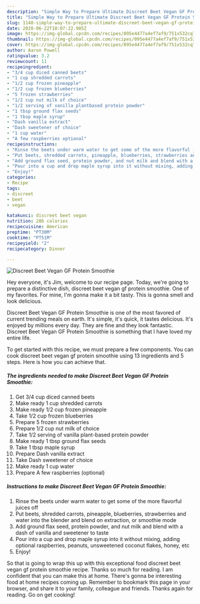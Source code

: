 ```yaml
---
description: "Simple Way to Prepare Ultimate Discreet Beet Vegan GF Protein Smoothie"
title: "Simple Way to Prepare Ultimate Discreet Beet Vegan GF Protein Smoothie"
slug: 1148-simple-way-to-prepare-ultimate-discreet-beet-vegan-gf-protein-smoothie
date: 2020-06-22T10:07:22.905Z
image: https://img-global.cpcdn.com/recipes/095e4477a4ef7af9/751x532cq70/discreet-beet-vegan-gf-protein-smoothie-recipe-main-photo.jpg
thumbnail: https://img-global.cpcdn.com/recipes/095e4477a4ef7af9/751x532cq70/discreet-beet-vegan-gf-protein-smoothie-recipe-main-photo.jpg
cover: https://img-global.cpcdn.com/recipes/095e4477a4ef7af9/751x532cq70/discreet-beet-vegan-gf-protein-smoothie-recipe-main-photo.jpg
author: Aaron Powell
ratingvalue: 3.2
reviewcount: 11
recipeingredient:
- "3/4 cup diced canned beets"
- "1 cup shredded carrots"
- "1/2 cup frozen pineapple"
- "1/2 cup frozen blueberries"
- "5 frozen strawberries"
- "1/2 cup nut milk of choice"
- "1/2 serving of vanilla plantbased protein powder"
- "1 tbsp ground flax seeds"
- "1 tbsp maple syrup"
- "Dash vanilla extract"
- "Dash sweetener of choice"
- "1 cup water"
- "A few raspberries optional"
recipeinstructions:
- "Rinse the beets under warm water to get some of the more flavorful juices off"
- "Put beets, shredded carrots, pineapple, blueberries, strawberries and water into the blender and blend on extraction, or smoothie mode"
- "Add ground flax seed, protein powder, and nut milk and blend with a dash of vanilla and sweetener to taste"
- "Pour into a cup and drop maple syrup into it without mixing, adding optional raspberries, peanuts, unsweetened coconut flakes, honey, etc"
- "Enjoy!"
categories:
- Recipe
tags:
- discreet
- beet
- vegan

katakunci: discreet beet vegan 
nutrition: 286 calories
recipecuisine: American
preptime: "PT30M"
cooktime: "PT51M"
recipeyield: "2"
recipecategory: Dinner

---
```



![Discreet Beet Vegan GF Protein Smoothie](https://img-global.cpcdn.com/recipes/095e4477a4ef7af9/751x532cq70/discreet-beet-vegan-gf-protein-smoothie-recipe-main-photo.jpg)

Hey everyone, it's Jim, welcome to our recipe page. Today, we're going to prepare a distinctive dish, discreet beet vegan gf protein smoothie. One of my favorites. For mine, I'm gonna make it a bit tasty. This is gonna smell and look delicious.



Discreet Beet Vegan GF Protein Smoothie is one of the most favored of current trending meals on earth. It's simple, it's quick, it tastes delicious. It's enjoyed by millions every day. They are fine and they look fantastic. Discreet Beet Vegan GF Protein Smoothie is something that I have loved my entire life.


To get started with this recipe, we must prepare a few components. You can cook discreet beet vegan gf protein smoothie using 13 ingredients and 5 steps. Here is how you can achieve that.

<!--inarticleads1-->

##### The ingredients needed to make Discreet Beet Vegan GF Protein Smoothie:

1. Get 3/4 cup diced canned beets
1. Make ready 1 cup shredded carrots
1. Make ready 1/2 cup frozen pineapple
1. Take 1/2 cup frozen blueberries
1. Prepare 5 frozen strawberries
1. Prepare 1/2 cup nut milk of choice
1. Take 1/2 serving of vanilla plant-based protein powder
1. Make ready 1 tbsp ground flax seeds
1. Take 1 tbsp maple syrup
1. Prepare Dash vanilla extract
1. Take Dash sweetener of choice
1. Make ready 1 cup water
1. Prepare A few raspberries (optional)




<!--inarticleads2-->

##### Instructions to make Discreet Beet Vegan GF Protein Smoothie:

1. Rinse the beets under warm water to get some of the more flavorful juices off
1. Put beets, shredded carrots, pineapple, blueberries, strawberries and water into the blender and blend on extraction, or smoothie mode
1. Add ground flax seed, protein powder, and nut milk and blend with a dash of vanilla and sweetener to taste
1. Pour into a cup and drop maple syrup into it without mixing, adding optional raspberries, peanuts, unsweetened coconut flakes, honey, etc
1. Enjoy!




So that is going to wrap this up with this exceptional food discreet beet vegan gf protein smoothie recipe. Thanks so much for reading. I am confident that you can make this at home. There's gonna be interesting food at home recipes coming up. Remember to bookmark this page in your browser, and share it to your family, colleague and friends. Thanks again for reading. Go on get cooking!
